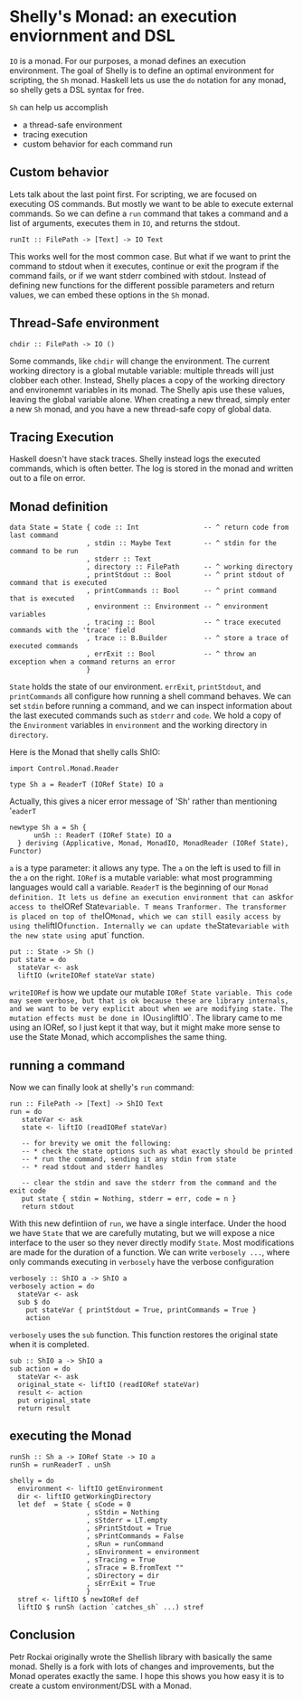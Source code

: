 # Shelly's Monad: an execution enviornment and DSL

`IO` is a monad. For our purposes, a monad defines an execution environment.
The goal of Shelly is to define an optimal environment for scripting, the `Sh` monad.
Haskell lets us use the `do` notation for any monad, so shelly gets a DSL syntax for free.

`Sh` can help us accomplish
* a thread-safe environment
* tracing execution
* custom behavior for each command run


## Custom behavior

Lets talk about the last point first. For scripting, we are focused on executing OS commands. But mostly we want to be able to execute external commands. So we can define a `run` command that takes a command and a list of arguments, executes them in `IO`, and returns the stdout.

~~~~~~~~ {.hs}
runIt :: FilePath -> [Text] -> IO Text
~~~~~~~~

This works well for the most common case. But what if we want to print the command to stdout when it executes, continue or exit the program if the command fails, or if we want stderr combined with stdout. Instead of defining new functions for the different possible parameters and return values, we can embed these options in the `Sh` monad.


## Thread-Safe environment

~~~~~~~~ {.hs}
chdir :: FilePath -> IO ()
~~~~~~~~

Some commands, like `chdir` will change the environment.
The current working directory is a global mutable variable: multiple threads will just clobber each other.
Instead, Shelly places a copy of the working directory and environemnt variables in its monad.
The Shelly apis use these values, leaving the global variable alone.
When creating a new thread, simply enter a new `Sh` monad, and you have a new thread-safe copy of global data.


## Tracing Execution

Haskell doesn't have stack traces.
Shelly instead logs the executed commands, which is often better.
The log is stored in the monad and written out to a file on error.



## Monad definition

~~~~~~~~ {.hs}
data State = State { code :: Int                -- ^ return code from last command
                   , stdin :: Maybe Text        -- ^ stdin for the command to be run
                   , stderr :: Text
                   , directory :: FilePath      -- ^ working directory
                   , printStdout :: Bool        -- ^ print stdout of command that is executed
                   , printCommands :: Bool      -- ^ print command that is executed
                   , environment :: Environment -- ^ environment variables
                   , tracing :: Bool            -- ^ trace executed commands with the 'trace' field
                   , trace :: B.Builder         -- ^ store a trace of executed commands
                   , errExit :: Bool            -- ^ throw an exception when a command returns an error
                   }
~~~~~~~~

`State` holds the state of our environment. `errExit`, `printStdout`, and `printCommands` all configure how running a shell command behaves.
We can set `stdin` before running a command, and we can inspect information about the last executed commands such as `stderr` and `code`.
We hold a copy of the `Environment` variables in `environment` and the working directory in `directory`.

Here is the Monad that shelly calls ShIO:

~~~~~~~~ {.hs}
import Control.Monad.Reader

type Sh a = ReaderT (IORef State) IO a
~~~~~~~~


Actually, this gives a nicer error message of 'Sh' rather than mentioning '`eaderT`

~~~~~~~~ {.hs}
newtype Sh a = Sh {
      unSh :: ReaderT (IORef State) IO a
  } deriving (Applicative, Monad, MonadIO, MonadReader (IORef State), Functor)
~~~~~~~~

`a` is a type parameter: it allows any type. The `a` on the left is used to fill in the `a` on the right.
`IORef` is a mutable variable: what most programming languages would call a variable.
`ReaderT` is the beginning of our `Monad definition. It lets us define an execution environment that can `ask` for access to the `IORef State` variable. T means Tranformer. The transformer is placed on top of the `IO` Monad, which we can still easily access by using the `liftIO` function. Internally we can update the `State` variable with the new state using a `put` function.

~~~~~~~~ {.hs}
put :: State -> Sh ()
put state = do
  stateVar <- ask
  liftIO (writeIORef stateVar state)
~~~~~~~~

`writeIORef` is how we update our mutable `IORef State variable.
This code may seem verbose, but that is ok because these are library internals, and we want to be very explicit about when we are modifying state. The mutation effects must be done in `IO` using `liftIO`.
The library came to me using an IORef, so I just kept it that way, but it might make more sense to use the State Monad, which accomplishes the same thing.


## running a command

Now we can finally look at shelly's `run` command:

~~~~~~~~ {.hs}
run :: FilePath -> [Text] -> ShIO Text
run = do
   stateVar <- ask
   state <- liftIO (readIORef stateVar)

   -- for brevity we omit the following:
   -- * check the state options such as what exactly should be printed
   -- * run the command, sending it any stdin from state
   -- * read stdout and stderr handles

   -- clear the stdin and save the stderr from the command and the exit code
   put state { stdin = Nothing, stderr = err, code = n }
   return stdout
~~~~~~~~

With this new defintiion of `run`, we have a single interface.
Under the hood we have `State` that we are carefully mutating, but we will expose a nice interface to the user so they never directly modify `State`. Most modifications are made for the duration of a function. We can write `verbosely ...`, where only commands executing in `verbosely` have the verbose configuration

~~~~~~~~ {.hs}
verbosely :: ShIO a -> ShIO a
verbosely action = do
  stateVar <- ask
  sub $ do
    put stateVar { printStdout = True, printCommands = True }
    action
~~~~~~~~

`verbosely` uses the `sub` function. This function restores the original state when it is completed.

~~~~~~~~ {.hs}
sub :: ShIO a -> ShIO a
sub action = do
  stateVar <- ask
  original_state <- liftIO (readIORef stateVar)
  result <- action
  put original_state
  return result
~~~~~~~~

## executing the Monad

~~~~~~~~ {.hs}
runSh :: Sh a -> IORef State -> IO a
runSh = runReaderT . unSh

shelly = do
  environment <- liftIO getEnvironment
  dir <- liftIO getWorkingDirectory
  let def  = State { sCode = 0
                   , sStdin = Nothing
                   , sStderr = LT.empty
                   , sPrintStdout = True
                   , sPrintCommands = False
                   , sRun = runCommand
                   , sEnvironment = environment
                   , sTracing = True
                   , sTrace = B.fromText ""
                   , sDirectory = dir
                   , sErrExit = True
                   }
  stref <- liftIO $ newIORef def
  liftIO $ runSh (action `catches_sh` ...) stref
~~~~~~~~


## Conclusion

Petr Rockai originally wrote the Shellish library with basically the same monad.
Shelly is a fork with lots of changes and improvements, but the Monad operates exactly the same.
I hope this shows you how easy it is to create a custom environment/DSL with a Monad.
